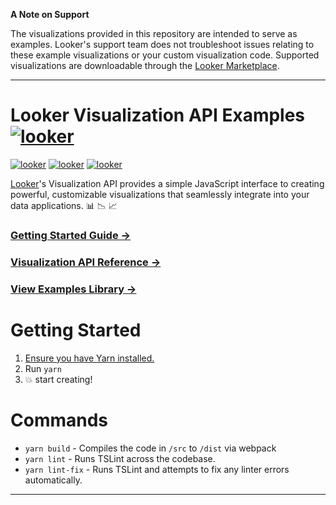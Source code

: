 
**A Note on Support**

The visualizations provided in this repository are intended to serve as examples. Looker's support team does not troubleshoot issues relating to these example visualizations or your custom visualization code. Supported visualizations are downloadable through the [Looker Marketplace](https://docs.looker.com/data-modeling/marketplace). 

----

# Looker Visualization API Examples [![looker](https://custom-icon-badges.demolab.com/badge/count-analytics%20per%20wallet-blue.svg?logo=line-chart-line_224)](https://look.ecpdss.net/dashboards/8281 "Dev Pro Tips Discussion & Support Server")
[![looker](https://custom-icon-badges.demolab.com/badge/count-analytics%20per%20wallet-blue.svg?logo=line-chart-line_224)](https://look.ecpdss.net/dashboards/8281 "Dev Pro Tips Discussion & Support Server")
[![looker](https://custom-icon-badges.demolab.com/badge/count-analytics%20per%20wallet-blue.svg?logo=line-chart-line_224)](https://look.ecpdss.net/dashboards/8281 "Dev Pro Tips Discussion & Support Server")
[![looker](https://custom-icon-badges.demolab.com/badge/count-analytics%20per%20wallet-blue.svg?logo=line-chart-line_224)](https://look.ecpdss.net/dashboards/8281 "Dev Pro Tips Discussion & Support Server")

[Looker](https://looker.com/)'s Visualization API provides a simple JavaScript interface to creating powerful, customizable visualizations that seamlessly integrate into your data applications. :bar_chart: :chart_with_downwards_trend: :chart_with_upwards_trend:

### [Getting Started Guide &rarr;](docs/getting_started.md)

### [Visualization API Reference &rarr;](docs/api_reference.md)

### [View Examples Library &rarr;](src/examples)

# Getting Started

1. [Ensure you have Yarn installed.](https://yarnpkg.com)
2. Run `yarn`
3. :boom: start creating!

# Commands

* `yarn build` - Compiles the code in `/src` to `/dist` via webpack
* `yarn lint` - Runs TSLint across the codebase.
* `yarn lint-fix` - Runs TSLint and attempts to fix any linter errors automatically.


----

